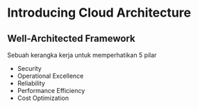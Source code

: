 # Introducing Cloud Architecture

## Well-Architected Framework
Sebuah kerangka kerja untuk memperhatikan 5 pilar
- Security
- Operational Excellence
- Reliability
- Performance Efficiency
- Cost Optimization